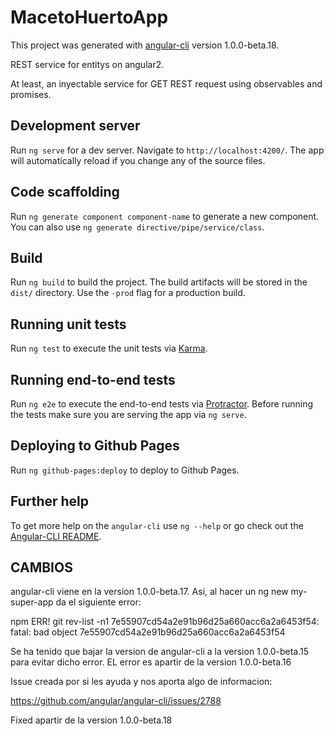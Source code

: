 # MacetoHuertoApp

This project was generated with [angular-cli](https://github.com/angular/angular-cli) version 1.0.0-beta.18.

REST service for entitys on angular2. 

At least, an inyectable service for GET REST request using observables and promises.

## Development server
Run `ng serve` for a dev server. Navigate to `http://localhost:4200/`. The app will automatically reload if you change any of the source files.

## Code scaffolding

Run `ng generate component component-name` to generate a new component. You can also use `ng generate directive/pipe/service/class`.

## Build

Run `ng build` to build the project. The build artifacts will be stored in the `dist/` directory. Use the `-prod` flag for a production build.

## Running unit tests

Run `ng test` to execute the unit tests via [Karma](https://karma-runner.github.io).

## Running end-to-end tests

Run `ng e2e` to execute the end-to-end tests via [Protractor](http://www.protractortest.org/). 
Before running the tests make sure you are serving the app via `ng serve`.

## Deploying to Github Pages

Run `ng github-pages:deploy` to deploy to Github Pages.

## Further help

To get more help on the `angular-cli` use `ng --help` or go check out the [Angular-CLI README](https://github.com/angular/angular-cli/blob/master/README.md).


## CAMBIOS

angular-cli viene en la version 1.0.0-beta.17. Asi, al hacer un 
ng new my-super-app da el siguiente error:


npm ERR! git rev-list -n1 7e55907cd54a2e91b96d25a660acc6a2a6453f54: 
fatal: bad object 7e55907cd54a2e91b96d25a660acc6a2a6453f54

Se ha tenido que bajar la version de angular-cli a la version 1.0.0-beta.15
para evitar dicho error. EL error es apartir de la version 1.0.0-beta.16

Issue creada por si les ayuda y nos aporta algo de informacion:

https://github.com/angular/angular-cli/issues/2788

Fixed apartir de la version 1.0.0-beta.18
